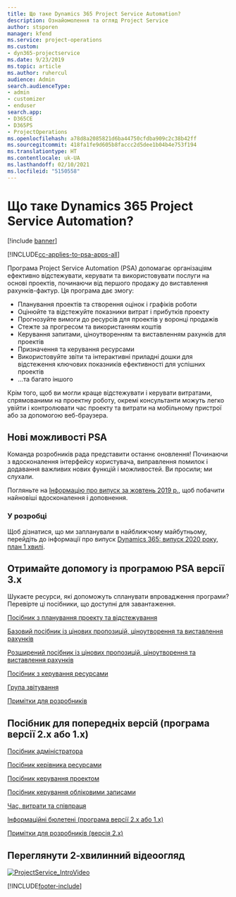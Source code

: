 ```yaml
---
title: Що таке Dynamics 365 Project Service Automation?
description: Ознайомолення та огляд Project Service
author: stsporen
manager: kfend
ms.service: project-operations
ms.custom:
- dyn365-projectservice
ms.date: 9/23/2019
ms.topic: article
ms.author: ruhercul
audience: Admin
search.audienceType:
- admin
- customizer
- enduser
search.app:
- D365CE
- D365PS
- ProjectOperations
ms.openlocfilehash: a78d8a2085821d6ba44750cfdba909c2c38b42ff
ms.sourcegitcommit: 418fa1fe9d605b8faccc2d5dee1b04b4e753f194
ms.translationtype: HT
ms.contentlocale: uk-UA
ms.lasthandoff: 02/10/2021
ms.locfileid: "5150558"
---
```

# <a name="what-is-dynamics-365-project-service-automation"></a>Що таке Dynamics 365 Project Service Automation?

[!include [banner](../includes/psa-now-project-operations.md)]

[!INCLUDE[cc-applies-to-psa-apps-all](../includes/cc-applies-to-psa-apps-all.md)]

Програма Project Service Automation (PSA) допомагає організаціям ефективно відстежувати, керувати та використовувати послуги на основі проектів, починаючи від першого продажу до виставлення рахунків-фактур. Ця програма дає змогу:

- Планування проектів та створення оцінок і графіків роботи
- Оцінюйте та відстежуйте показники витрат і прибутків проекту
- Прогнозуйте вимоги до ресурсів для проектів у воронці продажів
- Стежте за прогресом та використанням коштів
- Керування запитами, ціноутворенням та виставленням рахунків для проектів
- Призначення та керування ресурсами
- Використовуйте звіти та інтерактивні приладні дошки для відстеження ключових показників ефективності для успішних проектів
- ...та багато іншого

Крім того, щоб ви могли краще відстежувати і керувати витратами, спрямованими на проектну роботу, окремі консультанти можуть легко увійти і контролювати час проекту та витрати на мобільному пристрої або за допомогою веб-браузера.

## <a name="whats-new-in-psa"></a>Нові можливості PSA
Команда розробників рада представити останнє оновлення! Починаючи з вдосконалення інтерфейсу користувача, виправлення помилок і додавання важливих нових функцій і можливостей. Ви просили; ми слухали.

Погляньте на [Інформацію про випуск за жовтень 2019 р.](https://docs.microsoft.com/dynamics365-release-plan/2019wave2/index), щоб побачити найновіші вдосконалення і доповнення.

### <a name="in-development"></a>У розробці
Щоб дізнатися, що ми запланували в найближчому майбутньому, перейдіть до інформації про випуск [Dynamics 365: випуск 2020 року, план 1 хвилі](https://docs.microsoft.com/dynamics365-release-plan/2020wave1/index).

## <a name="get-help-with-psa-version-3x"></a>Отримайте допомогу із програмою PSA версії 3.x
Шукаєте ресурси, які допоможуть спланувати впровадження програми? Перевірте ці посібники, що доступні для завантаження.

 [Посібник з планування проекту та відстежування](../psa/implementation-guides/project-planning-tracking.md)

 [Базовий посібник із цінових пропозицій, ціноутворення та виставлення рахунків](../psa/implementation-guides/begin-quoting-pricing-billing.md)

 [Розширений посібник із цінових пропозицій, ціноутворення та виставлення рахунків](../psa/implementation-guides/adv-quoting-pricing-billing.md)

 [Посібник з керування ресурсами](../psa/implementation-guides/resource-management-guide.md)

 [Група звітування](../psa/implementation-guides/reporting-guide.md)

 [Примітки для розробників](../psa/developer-guides/overview-dev-notes-v3.x.md)

## <a name="guidance-for-earlier-versions-app-version-2x-or-1x"></a>Посібник для попередніх версій (програма версії 2.x або 1.x)
 [Посібник адміністратора](../psa/admin-guide.md)

 [Посібник керівника ресурсами](../psa/resource-manager-guide.md)

 [Посібник керування проектом](../psa/project-manager-guide.md)

 [Посібник керування обліковими записами](../psa/account-manager-guide.md)

 [Час, витрати та співпраця](../psa/time-expense-collaboration-guide.md)

 [Інформаційні бюлетені (програма версії 2.x або 1.x)](../psa/white-papers.md)

 [Примітки для розробників (версія 2.x)](../psa/developer-guides/add-custom-qoi-forms-v2.x.md)

 ## <a name="watch-a-2-minute-overview-video"></a>Переглянути 2-хвилинний відеоогляд
 <a name="heroArea"></a> [![ProjectService_IntroVideo](../psa/media/project-service-intro-video.png "ProjectService_IntroVideo")](https://go.microsoft.com/fwlink/p/?LinkId=799457)




[!INCLUDE[footer-include](../includes/footer-banner.md)]